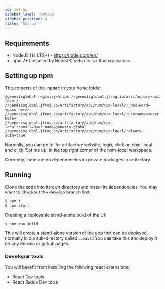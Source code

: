 ```yaml
---
id: set-up
sidebar_label: 'Set-up'
sidebar_position: 4
title: 'Set-up'
---
```


## Requirements

* NodeJS (14 LTS+) - https://nodejs.org/en/
* npm 7+ (installed by NodeJS) setup for artifactory access

## Setting up npm

The contents of the .npmrc in your home folder

    @genesisglobal:registry=https://genesisglobal.jfrog.io/artifactory/api/npm/npm-local/
    //genesisglobal.jfrog.io/artifactory/api/npm/npm-local/:_password=<pass here>
    //genesisglobal.jfrog.io/artifactory/api/npm/npm-local/:username=<user here>
    //genesisglobal.jfrog.io/artifactory/api/npm/npm-local/:email=user.name@genesis.global
    //genesisglobal.jfrog.io/artifactory/api/npm/npm-local/:always-auth=true

Normally, you can go to the artifactory website, login, click on npm-local and click 'Set me up' in the top right corner
of the npm-local workspace.

Currently, there are no dependencies on private packages in artifactory.

## Running

Clone the code into its own directory and install its dependencies. You may want to checkout the develop branch
first.

```bash
$ npm i
$ npm start
```

Creating a deployable stand-alone build of the UI:

    $ npm run build

This will create a stand-alone version of the app that can be deployed, normally into a sub-directory called `./build`
You can take this and deploy it on any domain or github pages.

### Developer tools

You will benefit from installing the following react extensions:

* React Dev tools
* React Redux Dev tools